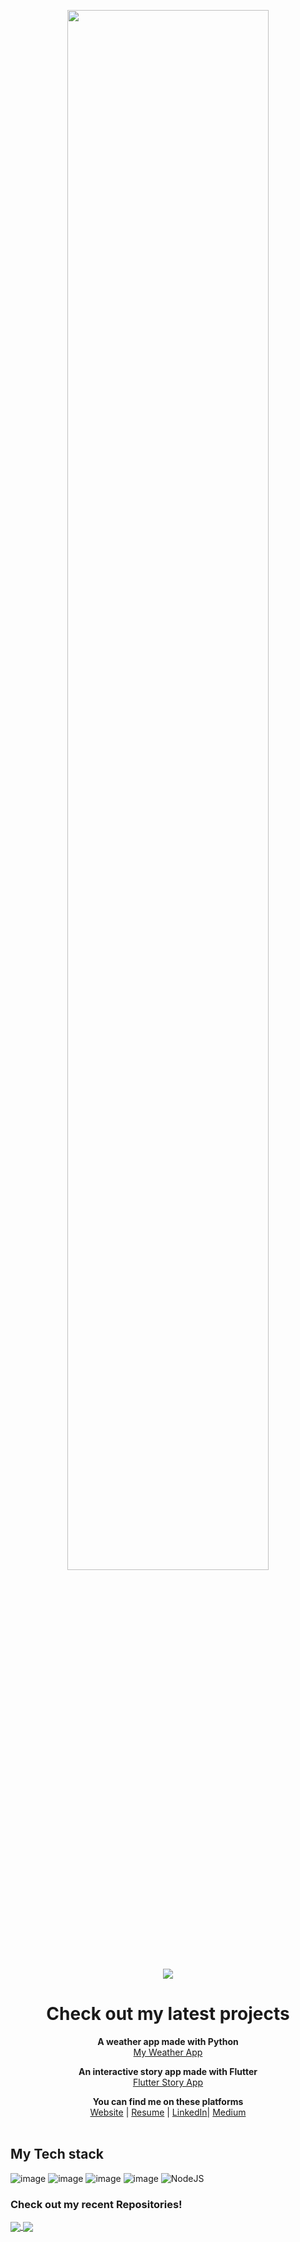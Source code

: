 <p align="center">
<a href="https://jayvardhanrathi.tech">
	<img src="https://user-images.githubusercontent.com/39644109/110592126-e6fc2700-819f-11eb-9ca5-8827418963c7.png" width=80%/>
</a>
</p>
<p align="center">
<img src="https://komarev.com/ghpvc/?username=ComputerScientist-01&color=green&label=+Developers+Inspired"/>
</p>

<h1 align="center">
  <b>Check out my latest projects</b><br>
</h1>

<p align="center">
  <b>A weather app made with Python </b><br>
  <a href="https://jayvardhan-weather-app.herokuapp.com/">My Weather App</a>
  <br>
</p>

<p align="center">
  <b>An interactive story app made with Flutter</b><br>
  <a href="https://appetize.io/app/tc0311ukuehq8b265hv2yrkmqc">Flutter Story App</a>
</p>

<p align="center">
    <b>You can find me on these platforms</b><br>
  <a href="https://jayvardhanrathi.tech">Website</a> |
  <a href="https://resume.io/r/PlDFDZqAt">Resume</a> |
  <a href="https://www.linkedin.com/in/rathi406/">LinkedIn</a>|
  <a href="https://medium.com/@ourmine">Medium</a>
  <br><br>
</p>

## My Tech stack
![image](https://img.shields.io/badge/MongoDB-4EA94B?style=for-the-badge&logo=mongodb&logoColor=white)
![image](https://img.shields.io/badge/Express.js-000000?style=for-the-badge&logo=express&logoColor=white)
![image](https://img.shields.io/badge/React-20232A?style=for-the-badge&logo=react&logoColor=61DAFB)
![image](https://img.shields.io/badge/React_Native-20232A?style=for-the-badge&logo=react&logoColor=61DAFB)
![NodeJS](https://img.shields.io/badge/Node.js-fffff?style=for-the-badge&logo=Node.js&logoColor=fffff)


### Check out my recent Repositories!

<a href="https://github.com/ComputerScientist-01/E-Commerce-API">
  <img align="center" src="https://github-readme-stats.vercel.app/api/pin/?username=ComputerScientist-01&repo=E-Commerce-API&theme=dark" />
</a>

<a href="https://github.com/ComputerScientist-01/Advanced-Programming-Practice">
 <img align="center" src="https://github-readme-stats.vercel.app/api/pin/?username=ComputerScientist-01&repo=Advanced-Programming-Practice&theme=dark" />
</a>
